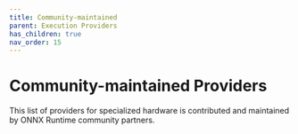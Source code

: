 ```yaml
---
title: Community-maintained
parent: Execution Providers
has_children: true
nav_order: 15
---
```

# Community-maintained Providers
This list of providers for specialized hardware is contributed and maintained by ONNX Runtime community partners.


